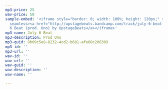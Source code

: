 ```yaml
---
mp3-price: 25
wav-price: 50
sample-embed: '<iframe style="border: 0; width: 100%; height: 120px;" src="https://bandcamp.com/EmbeddedPlayer/track=263492313/size=large/bgcol=ffffff/linkcol=0687f5/tracklist=false/artwork=none/transparent=true/"
  seamless><a href="http://upstagebeats.bandcamp.com/track/july-6-beat-prod-uno">July
  6 Beat (prod. Uno) by UpstageBeats</a></iframe>'
mp3-name: July 6 Beat
mp3-description: Prod Uno
mp3-guid: 9b09c5e8-8232-4cd2-b681-afe60c206309
mp3-id: ''
mp3-url: ''
wav-id: ''
wav-url: ''
wav-guid: ''
wav-description: ''
wav-name: ''

---
```

